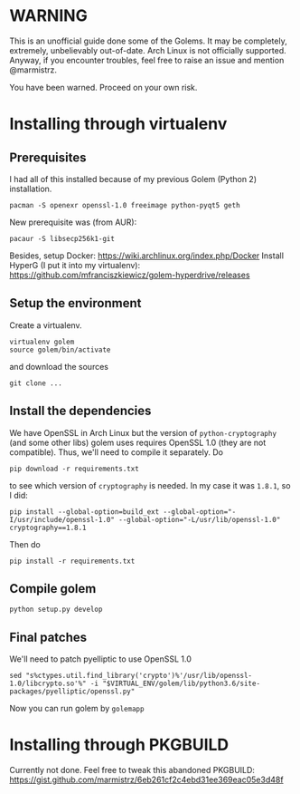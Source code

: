 # WARNING

This is an unofficial guide done some of the Golems. It may be completely,
extremely, unbelievably out-of-date.
Arch Linux is not officially supported. Anyway, if you encounter troubles, feel free to raise an issue and mention @marmistrz.

You have been warned. Proceed on your own risk.

# Installing through virtualenv

## Prerequisites
I had all of this installed because of my previous Golem (Python 2) installation.
```
pacman -S openexr openssl-1.0 freeimage python-pyqt5 geth
```
New prerequisite was (from AUR):
```
pacaur -S libsecp256k1-git
```
Besides, setup Docker: https://wiki.archlinux.org/index.php/Docker
Install HyperG (I put it into my virtualenv): https://github.com/mfranciszkiewicz/golem-hyperdrive/releases

## Setup the environment
Create a virtualenv.
```
virtualenv golem
source golem/bin/activate
```
and download the sources
```
git clone ...
```

## Install the dependencies
We have OpenSSL in Arch Linux but the version of `python-cryptography` (and some other libs) golem uses requires OpenSSL 1.0 (they are not compatible). Thus, we'll need
to compile it separately. Do
```
pip download -r requirements.txt
```
to see which version of `cryptography` is needed. In my case it was `1.8.1`, so
I did:
```
pip install --global-option=build_ext --global-option="-I/usr/include/openssl-1.0" --global-option="-L/usr/lib/openssl-1.0" cryptography==1.8.1
```
Then do
```
pip install -r requirements.txt
```

## Compile golem
```
python setup.py develop
```

## Final patches
We'll need to patch pyelliptic to use OpenSSL 1.0
```
sed "s%ctypes.util.find_library('crypto')%'/usr/lib/openssl-1.0/libcrypto.so'%" -i "$VIRTUAL_ENV/golem/lib/python3.6/site-packages/pyelliptic/openssl.py"

```

Now you can run golem by `golemapp`

# Installing through PKGBUILD
Currently not done. Feel free to tweak this abandoned PKGBUILD: https://gist.github.com/marmistrz/6eb261cf2c4ebd31ee369eac05e3d48f
